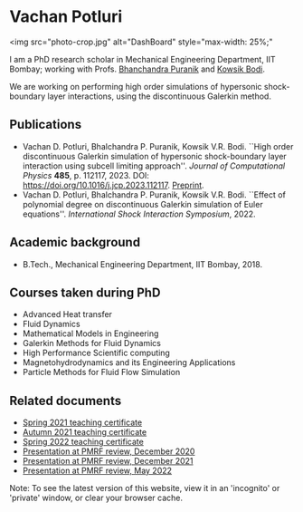 # Vachan Potluri

<img
     src="photo-crop.jpg"
     alt="DashBoard" 
     style="max-width: 25%;"
>
</img>

I am a PhD research scholar in Mechanical Engineering Department, IIT Bombay; working with Profs. [Bhanchandra Puranik](https://www.me.iitb.ac.in/?q=faculty/Prof.%20Bhalchandra%20Puranik) and [Kowsik Bodi](https://www.aero.iitb.ac.in/home/people/faculty/kbodi).

We are working on performing high order simulations of hypersonic shock-boundary layer interactions, using the discontinuous Galerkin method.

## Publications
- Vachan D. Potluri, Bhalchandra P. Puranik, Kowsik V.R. Bodi. ``High order discontinuous Galerkin simulation of hypersonic shock-boundary layer interaction using subcell limiting approach''. _Journal of Computational Physics_ __485__, p. 112117, 2023. DOI: https://doi.org/10.1016/j.jcp.2023.112117. [Preprint](jcp_preprint.pdf).
- Vachan D. Potluri, Bhalchandra P. Puranik, Kowsik V.R. Bodi. ``Effect of polynomial degree on discontinuous Galerkin simulation of Euler equations''. _International Shock Interaction Symposium_, 2022.

## Academic background
- B.Tech., Mechanical Engineering Department, IIT Bombay, 2018.

## Courses taken during PhD
- Advanced Heat transfer
- Fluid Dynamics
- Mathematical Models in Engineering
- Galerkin Methods for Fluid Dynamics
- High Performance Scientific computing
- Magnetohydrodynamics and its Engineering Applications
- Particle Methods for Fluid Flow Simulation

## Related documents
- [Spring 2021 teaching certificate](teaching_certificate_spring2021.pdf)
- [Autumn 2021 teaching certificate](teaching_certificate_autumn2021.pdf)
- [Spring 2022 teaching certificate](teaching_certificate_spring2022.pdf)
- [Presentation at PMRF review, December 2020](review_dec_2020_presentation.pdf)
- [Presentation at PMRF review, December 2021](review_dec_2021_presentation.pdf)
- [Presentation at PMRF review, May 2022](review_may_2022_presentation.pdf)

Note: To see the latest version of this website, view it in an 'incognito' or 'private' window, or clear your browser cache.
